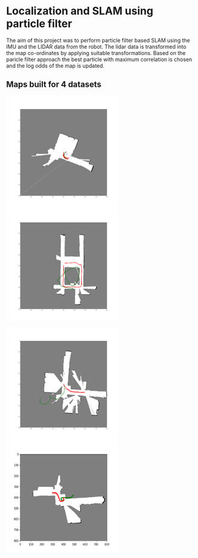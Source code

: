 # Localization and SLAM using particle filter 
The aim of this project was to perform particle filter based SLAM using the IMU and the LIDAR data from the robot. The lidar data is transformed into the map co-ordinates by applying suitable transformations. Based on the paricle filter approach the best particle with maximum correlation is chosen and the log odds of the map is updated. 


## Maps built for 4 datasets
<img src="images/final0.png?raw=true" width="300" height="300"> <img src="images/final1.png?raw=true" width="300" height="300"> 
>
<img src="images/final2.png?raw=true" width="300" height="300"> <img src="images/final3.png?raw=true" width="300" height="300">